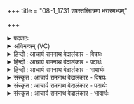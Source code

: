 +++
title = "08-1_1731 उषस्तच्चित्रमा भरास्मभ्यम्"

+++
<details><summary>पदपाठः</summary>

उ꣡षः꣢꣯। तत्। चि꣣त्र꣢म्। आ। भ꣣र। अस्म꣡भ्य꣢म्। वा꣣जिनीवति। ये꣡न꣢꣯। तो꣣क꣢म्। च꣣। त꣡न꣢꣯यम्। च꣣। धा꣡म꣢꣯हे। १७३१।
</details>

<details><summary>अधिमन्त्रम् (VC)</summary>

- उषाः
- गोतमो राहूगणः
- उष्णिक्
- ऋषभः
</details>

<details><summary>हिन्दी : आचार्य रामनाथ वेदालंकार - विषयः</summary>

प्रथम मन्त्र में उषा नाम द्वारा जगदम्बा से प्रार्थना की गयी है।
</details>

<details><summary>हिन्दी : आचार्य रामनाथ वेदालंकार - पदार्थः</summary>

पदार्थान्वयभाषाः -  हे (वाजिनीवति) विवेकपूर्ण क्रियावाली (उषः) तेजोमयी जगन्माता ! तू (अस्मभ्यम्) हमारे लिए (तत्) वह प्रसिद्ध (चित्रम्) अद्भुत भौतिक तथा दिव्य ऐश्वर्य (आ भर) ला, (येन) जिससे, हम (तोकं च तनयं च) पुत्र और पौत्र को (धामहे) परिपुष्ट करें ॥१॥
</details>

<details><summary>हिन्दी : आचार्य रामनाथ वेदालंकार - भावार्थः</summary>

भावार्थभाषाः -  उषा के समान तेजस्विनी जगन्माता जगत् की व्यवस्था के लिए सब क्रियाओं को करती हुई अपनी सन्तानों को सब आध्यात्मिक और भौतिक ऐश्वर्य प्रदान करती हुई सुखकारिणी होती है ॥१॥
</details>

<details><summary>संस्कृत : आचार्य रामनाथ वेदालंकार - विषयः</summary>

तत्रादावुषर्नाम्ना जगदम्बां प्रार्थयते।
</details>

<details><summary>संस्कृत : आचार्य रामनाथ वेदालंकार - पदार्थः</summary>

पदार्थान्वयभाषाः -  हे (वाजिनीवति) विवेकपूर्णक्रियामयि (उषः) तेजोमयि जगन्मातः ! त्वम् (अस्मभ्यम्) अस्मदर्थम् (तत्) प्रसिद्धम् (चित्रम्) अद्भुतं भौतिकं दिव्यं चैश्वर्यम् (आभर) आहर, (येन) ऐश्वर्येण, वयम् (तोकं च तनयं च) पुत्रं च पौत्रं च (धामहे) पुष्णीयाम। [अत्र धाञ् धातोर्लेटि ‘बहुलं छन्दसि’ अ० २।४।७६ इति श्लोरभावः] ॥१॥२ यास्काचार्यो मन्त्रमिममेवं व्याख्यातवान्—[“उषस्तच्चित्रं चायनीयं मंहनीयं धनमाहरास्मभ्यम् अन्नवति येन पुत्रांश्च पौत्रांश्च दधीमहि” इति (निरु० १२।६)]।
</details>

<details><summary>संस्कृत : आचार्य रामनाथ वेदालंकार - भावार्थः</summary>

भावार्थभाषाः -  उषर्वत् तेजोमयी जगन्माता जगद्व्यवस्थायै सकलाः क्रिया निष्पादयन्ती स्वसन्तानेभ्यः सर्वमाध्यात्मिकं भौतिकं चैश्वर्यं प्रयच्छन्ती सुखकारिणी जायते ॥१॥
</details>
